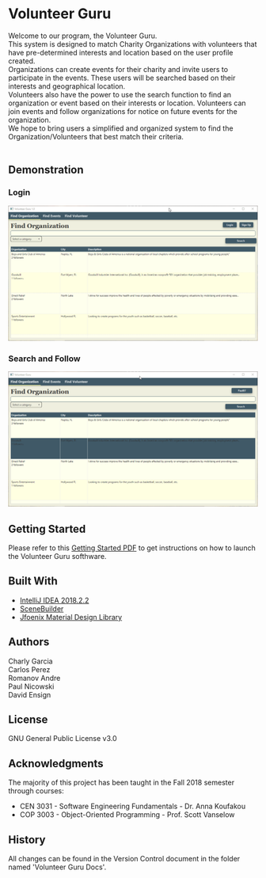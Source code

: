 # Volunteer Guru

Welcome to our program, the Volunteer Guru.</br>
This system is designed to match Charity Organizations with volunteers that have pre-determined interests and location based on the user profile created.</br>
Organizations can create events for their charity and invite users to participate in the events. These users will be searched based on their interests and geographical location.</br>
Volunteers also have the power to use the search function to find an organization or event based on their interests or location. Volunteers can join events and follow organizations for notice on future events for the organization.</br>
We hope to bring users a simplified and organized system to find the Organization/Volunteers that best match their criteria.</br></br>

## Demonstration

### Login
![Alt Text](https://github.com/paulytools/VolunteerGuru/blob/master/README_Res/demo1.gif)

### Search and Follow
![Alt Text](https://github.com/paulytools/VolunteerGuru/blob/master/README_Res/demo2.gif)

## Getting Started

Please refer to this [Getting Started PDF]( https://github.com/paulytools/VolunteerGuru/blob/master/README_Res/GettingStarted.pdf) to get instructions on how to launch the Volunteer Guru softhware. 

## Built With

* [IntelliJ IDEA 2018.2.2](https://www.jetbrains.com/idea/)
* [SceneBuilder](https://gluonhq.com/products/scene-builder/)
* [Jfoenix Material Design Library](http://www.jfoenix.com/)

## Authors

Charly Garcia</br>
Carlos Perez</br>
Romanov Andre</br>
Paul Nicowski</br>
David Ensign</br>

## License

GNU General Public License v3.0 

## Acknowledgments

The majority of this project has been taught in the Fall 2018 semester through courses:
* CEN 3031 - Software Engineering Fundamentals - Dr. Anna Koufakou
* COP 3003 - Object-Oriented Programming - Prof. Scott Vanselow

## History

All changes can be found in the Version Control document in the folder named 'Volunteer Guru Docs'. 

